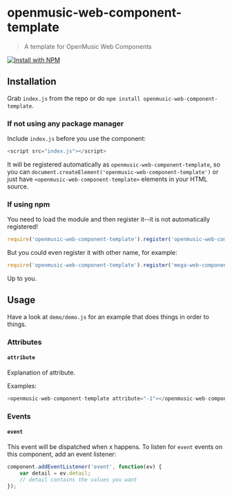 # openmusic-web-component-template

> A template for OpenMusic Web Components

[![Install with NPM](https://nodei.co/npm/openmusic-web-component-template.png?downloads=true&stars=true)](https://nodei.co/npm/openmusic-web-component-template/)

## Installation

Grab `index.js` from the repo or do `npm install openmusic-web-component-template`.

### If not using any package manager

Include `index.js` before you use the component:

```javascript
<script src="index.js"></script>
```

It will be registered automatically as `openmusic-web-component-template`, so you can `document.createElement('openmusic-web-component-template')` or just have `<openmusic-web-component-template>` elements in your HTML source.

### If using npm

You need to load the module and then register it--it is not automatically registered!

```javascript
require('openmusic-web-component-template').register('openmusic-web-component-template');
```

But you could even register it with other name, for example:

```javascript
require('openmusic-web-component-template').register('mega-web-component-template');
```

Up to you.

## Usage

Have a look at `demo/demo.js` for an example that does things in order to things.

### Attributes

#### `attribute`

Explanation of attribute.

Examples:

```javascript
<openmusic-web-component-template attribute="-1"></openmusic-web-component-template>
```

### Events

#### `event`

This event will be dispatched when x happens. To listen for `event` events on this component, add an event listener:

```javascript
component.addEventListener('event', function(ev) {
	var detail = ev.detail;
	// detail contains the values you want
});
```
